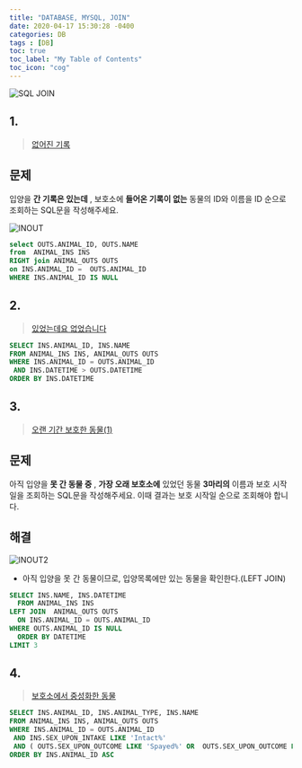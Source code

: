 ```yaml
---
title: "DATABASE, MYSQL, JOIN"
date: 2020-04-17 15:30:28 -0400
categories: DB
tags : [DB]
toc: true
toc_label: "My Table of Contents"
toc_icon: "cog"
---
```


![SQL JOIN](https://user-images.githubusercontent.com/55946791/79540127-90d35080-80c2-11ea-8912-c7782c8e08ec.png)

## 1.

>[없어진 기록](https://programmers.co.kr/learn/courses/30/lessons/59042)

## 문제
입양을 __간 기록은 있는데__ , 보호소에 __들어온 기록이 없는__ 동물의 ID와 이름을 ID 순으로 조회하는 SQL문을 작성해주세요.

![INOUT](https://user-images.githubusercontent.com/55946791/79541114-3a671180-80c4-11ea-9c33-4cbb8543fad7.JPG)


```sql
select OUTS.ANIMAL_ID, OUTS.NAME
from  ANIMAL_INS INS
RIGHT join ANIMAL_OUTS OUTS
on INS.ANIMAL_ID =  OUTS.ANIMAL_ID
WHERE INS.ANIMAL_ID IS NULL
```

## 2.

>[있었는데요 없었습니다](https://programmers.co.kr/learn/courses/30/lessons/59043)


```sql
SELECT INS.ANIMAL_ID, INS.NAME
FROM ANIMAL_INS INS, ANIMAL_OUTS OUTS
WHERE INS.ANIMAL_ID = OUTS.ANIMAL_ID
 AND INS.DATETIME > OUTS.DATETIME
ORDER BY INS.DATETIME
```


## 3.

>[오랜 기간 보호한 동물(1)](https://programmers.co.kr/learn/courses/30/lessons/59044)

## 문제
아직 입양을 __못 간 동물 중__ , __가장 오래 보호소에__ 있었던 동물 __3마리의__ 이름과 보호 시작일을 조회하는 SQL문을 작성해주세요. 이때 결과는 보호 시작일 순으로 조회해야 합니다.

## 해결
![INOUT2](https://user-images.githubusercontent.com/55946791/79542104-0391fb00-80c6-11ea-9c99-720e8ca6c716.JPG)

- 아직 입양을 못 간 동물이므로, 입양목록에만 있는 동물을 확인한다.(LEFT JOIN)

```sql
SELECT INS.NAME, INS.DATETIME
  FROM ANIMAL_INS INS
LEFT JOIN  ANIMAL_OUTS OUTS
  ON INS.ANIMAL_ID = OUTS.ANIMAL_ID
WHERE OUTS.ANIMAL_ID IS NULL
  ORDER BY DATETIME
LIMIT 3
```


## 4.

>[보호소에서 중성화한 동물](https://programmers.co.kr/learn/courses/30/lessons/59045)


```sql
SELECT INS.ANIMAL_ID, INS.ANIMAL_TYPE, INS.NAME
FROM ANIMAL_INS INS, ANIMAL_OUTS OUTS
WHERE INS.ANIMAL_ID = OUTS.ANIMAL_ID
 AND INS.SEX_UPON_INTAKE LIKE 'Intact%'
 AND ( OUTS.SEX_UPON_OUTCOME LIKE 'Spayed%' OR  OUTS.SEX_UPON_OUTCOME LIKE 'Neutered%')
ORDER BY INS.ANIMAL_ID ASC
```

